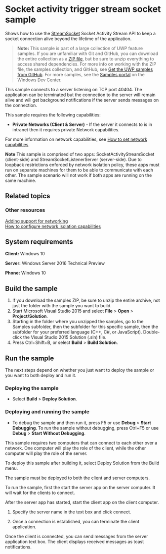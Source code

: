 <!---
  category: NetworkingAndWebServices 
  samplefwlink: http://go.microsoft.com/fwlink/p/?LinkId=620606
--->

# Socket activity trigger stream socket sample

Shows how to use the [StreamSocket](https://msdn.microsoft.com/library/windows/apps/windows.networking.sockets.streamsocket.aspx) Socket Activity Stream API 
to keep a socket connection alive beyond the lifetime of the application.

> **Note:** This sample is part of a large collection of UWP feature samples. 
> If you are unfamiliar with Git and GitHub, you can download the entire collection as a 
> [ZIP file](https://github.com/Microsoft/Windows-universal-samples/archive/master.zip), but be 
> sure to unzip everything to access shared dependencies. For more info on working with the ZIP file, 
> the samples collection, and GitHub, see [Get the UWP samples from GitHub](https://aka.ms/ovu2uq). 
> For more samples, see the [Samples portal](https://aka.ms/winsamples) on the Windows Dev Center. 

This sample connects to a server listening on TCP port 40404. The application can be terminated but the connection to the server will remain alive 
and will get background notifications if the server sends messages on the connection.

This sample requires the following capabilities:

-   **Private Networks (Client & Server)** - If the server it connects to is in intranet then it requires private Network capabilities. 

For more information on network capabilities, see [How to set network capabilities](http://msdn.microsoft.com/library/windows/apps/hh770532).

**Note**  This sample is comprised of two apps: SocketActivityStreamSocket (client-side) and StreamSocketListenerServer (server-side). Due to loopback restrictions 
enforced by network isolation policy, these apps must run on separate machines for them to be able to communicate with each other. The sample scenario will not work 
if both apps are running on the same machine.

## Related topics

### Other resources

[Adding support for networking](http://msdn.microsoft.com/library/windows/apps/hh452752)  
[How to configure network isolation capabilities](http://msdn.microsoft.com/library/windows/apps/hh770532)  

## System requirements

**Client:** Windows 10

**Server:** Windows Server 2016 Technical Preview

**Phone:** Windows 10

## Build the sample

1. If you download the samples ZIP, be sure to unzip the entire archive, not just the folder with the sample you want to build. 
2. Start Microsoft Visual Studio 2015 and select **File** \> **Open** \> **Project/Solution**.
3. Starting in the folder where you unzipped the samples, go to the Samples subfolder, then the subfolder for this specific sample, then the subfolder for your preferred language (C++, C#, or JavaScript). Double-click the Visual Studio 2015 Solution (.sln) file.
4. Press Ctrl+Shift+B, or select **Build** \> **Build Solution**.

## Run the sample

The next steps depend on whether you just want to deploy the sample or you want to both deploy and run it.

### Deploying the sample

- Select **Build** \> **Deploy Solution**. 

### Deploying and running the sample

- To debug the sample and then run it, press F5 or use **Debug** \> **Start Debugging**. To run the sample without debugging, press Ctrl+F5 or use **Debug** \> **Start Without Debugging**.

This sample requires two computers that can connect to each other over a network. One computer will play the role of the client, while the other computer will play the role of the server. 

To deploy this sample after building it, select Deploy Solution from the Build menu. 

The sample must be deployed to both the client and server computers.

To run the sample, first the start the server app on the server computer. It will wait for the clients to connect.

After the server app has started, start the client app on the client computer. 

1. Specify the server name in the text box and click connect. 

2. Once a connection is established, you can terminate the client application.

Once the client is connected, you can send messages from the server application text box. The client displays received messages as toast notifications. 

